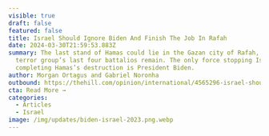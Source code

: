 ```yaml
---
visible: true
draft: false
featured: false
title: Israel Should Ignore Biden And Finish The Job In Rafah
date: 2024-03-30T21:59:53.883Z
summary: The last stand of Hamas could lie in the Gazan city of Rafah, where the
  terror group’s last four battalios remain. The only force stopping Israel from
  completing Hamas’s destruction is President Biden.
author: Morgan Ortagus and Gabriel Noronha
outbound: https://thehill.com/opinion/international/4565296-israel-should-ignore-biden-and-finish-the-job-in-rafah/
cta: Read More →
categories:
  - Articles
  - Israel
image: /img/updates/biden-israel-2023.png.webp
---
```

